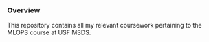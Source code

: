 ### Overview

This repository contains all my relevant coursework pertaining to the MLOPS course at USF MSDS.